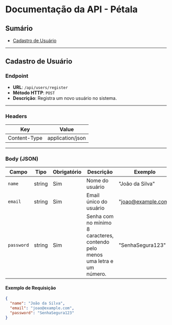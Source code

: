 # **Documentação da API - Pétala**

## **Sumário**
- [Cadastro de Usuário](#cadastro-de-usuário)

---

## **Cadastro de Usuário**

### **Endpoint**
- **URL**: `/api/users/register`
- **Método HTTP**: `POST`
- **Descrição**: Registra um novo usuário no sistema.

---

### **Headers**
| Key             | Value                |
|------------------|----------------------|
| Content-Type     | application/json    |

---

### **Body (JSON)**
| Campo     | Tipo    | Obrigatório | Descrição                                 | Exemplo             |
|-----------|---------|-------------|-------------------------------------------|---------------------|
| `name`    | string  | Sim         | Nome do usuário                          | "João da Silva"     |
| `email`   | string  | Sim         | Email único do usuário                   | "joao@example.com"  |
| `password`| string  | Sim         | Senha com no mínimo 8 caracteres, contendo pelo menos uma letra e um número. | "SenhaSegura123"    |

#### **Exemplo de Requisição**
```json
{
  "name": "João da Silva",
  "email": "joao@example.com",
  "password": "SenhaSegura123"
}
